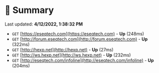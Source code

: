 # 📖 Summary
Last updated: **4/12/2022, 1:38:32 PM**

- `GET` [https://eseqtech.com](https://eseqtech.com) - **Up** (248ms)
- `GET` [http://forum.eseqtech.com](http://forum.eseqtech.com) - **Up** (322ms)
- `GET` [http://hexp.net](http://hexp.net) - **Up** (27ms)
- `GET` [http://ws.hexp.net](http://ws.hexp.net) - **Up** (232ms)
- `GET` [http://eseqtech.com/infoline](http://eseqtech.com/infoline) - **Up** (204ms)
